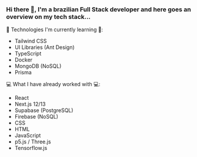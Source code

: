 ### Hi there 👋, I'm a brazilian Full Stack developer and here goes an overview on my tech stack...

📖 Technologies I'm currently learning 📖:
   - Tailwind CSS
   - UI Libraries (Ant Design)
   - TypeScript
   - Docker
   - MongoDB (NoSQL)
   - Prisma

💻 What I have already worked with 💻:
   - React
   - Next.js 12/13
   - Supabase (PostgreSQL)
   - Firebase (NoSQL)
   - CSS
   - HTML
   - JavaScript
   - p5.js / Three.js
   - Tensorflow.js

<!--
**schaldach/schaldach** is a ✨ _special_ ✨ repository because its `README.md` (this file) appears on your GitHub profile.

Here are some ideas to get you started:

- 🔭 I’m currently working on ...
- 🌱 I’m currently learning ...
- 👯 I’m looking to collaborate on ...
- 🤔 I’m looking for help with ...
- 💬 Ask me about ...
- 📫 How to reach me: ...
- 😄 Pronouns: ...
- ⚡ Fun fact: ...
-->
